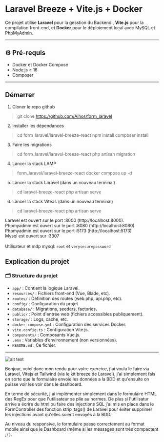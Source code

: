 # Laravel Breeze + Vite.js + Docker

Ce projet utilise **Laravel** pour la gesstion du Backend , **Vite.js** pour la compilation front-end, et **Docker** pour le déploiement local avec MySQL et PhpMyAdmin.

---

## ⚙️ Pré-requis

- Docker et Docker Compose
- Node.js ≥ 16
- Composer

---
## Démarrer

1. Cloner le repo github
> git clone https://github.com/Aihos/form_laravel

2. Installer les dépendances
> cd form_laravel/laravel-breeze-react
> npm install
> composer install

3. Faire les migrations
> cd  form_laravel/laravel-breeze-react
> php artisan migration

4. Lancer la stack LAMP
>  form_laravel/laravel-breeze-react
> docker compose up -d

5. Lancer la stack Laravel (dans un nouveau terminal)
> cd laravel-breeze-react
> php artisan serve

6. Lancer la stack ViteJs (dans un nouveau terminal)
> cd laravel-breeze-react
> php artisan serve


Laravel est ouvert sur le port :8000 (http://localhost:8000).\
Phpmyadmin est ouvert sur le port :8080 (http://localhost:8080)\
Phpmyadmin est ouvert sur le port :5173 (http://localhost:5173)\
Mysql est ouvert sur :3307\
\
Utilisateur et mdp mysql: `root` et `verysecurepassword`



## Explication du projet


### 🗂️ Structure du projet

- `app/` : Contient la logique Laravel.
- `resources/` : Fichiers front-end (Vue, Blade, etc).
- `routes/` : Définition des routes (web.php, api.php, etc).
- `config/` : Configuration du projet.
- `database/` : Migrations, seeders, factories.
- `public/` : Point d'entrée web (fichiers accessibles publiquement).
- `storage/` : Logs, cache, etc.
- `docker-compose.yml` : Configuration des services Docker.
- `vite.config.ts` : Configuration Vite.js.
- `components/` : Composants Vue.js.
- `.env` : Variables d’environnement (non versionnées).
- `README.md` : Ce fichier.

---
![alt text]()

Bonjour, voici donc mon rendu pour votre exercice, j'ai voulu le faire via Laravel, Vitejs et Tailwind (via le kit breeze de Laravel), j'ai simplement fais en sorte que le formulaire envoie les données a la BDD et qu'ensuite on puisse voir les voir dans le dashboard. 

En terme de sécurité, j'ai implémenter simplement dans le formulaire HTML des RegEx pour que l'utilisateur se plie au normes. De plus si l'utilisatur arrive a écrire du html ou faire des injections SQL j'ai mis en place dans le FormController des fonction strip_tags() de Laravel pour éviter supprimer les injections avant qu'elles soient envoyés à la BDD.

Au niveau du responsive, le formulaire passe correctement au format mobile ainsi que le Dashboard (même si les messages sont très compactent ;) ).


